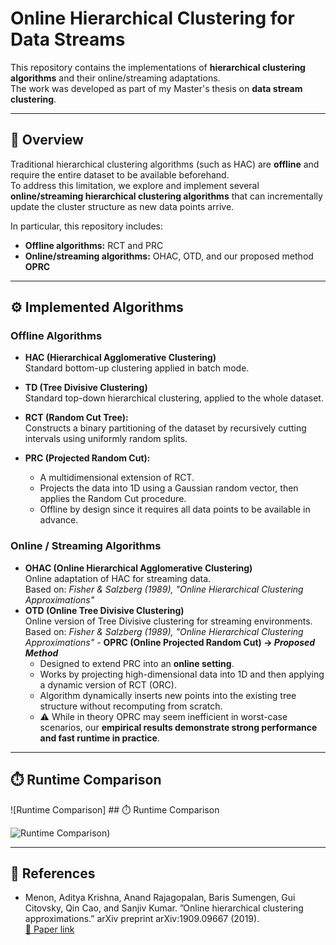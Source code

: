 # Online Hierarchical Clustering for Data Streams

This repository contains the implementations of **hierarchical clustering algorithms** and their online/streaming adaptations.  
The work was developed as part of my Master's thesis on **data stream clustering**.  

---

## 📌 Overview

Traditional hierarchical clustering algorithms (such as HAC) are **offline** and require the entire dataset to be available beforehand.  
To address this limitation, we explore and implement several **online/streaming hierarchical clustering algorithms** that can incrementally update the cluster structure as new data points arrive.  

In particular, this repository includes:  
- **Offline algorithms:** RCT and PRC  
- **Online/streaming algorithms:** OHAC, OTD, and our proposed method **OPRC**  


---

## ⚙️ Implemented Algorithms

### Offline Algorithms
- **HAC (Hierarchical Agglomerative Clustering)**  
  Standard bottom-up clustering applied in batch mode.  

- **TD (Tree Divisive Clustering)**  
  Standard top-down hierarchical clustering, applied to the whole dataset.  
- **RCT (Random Cut Tree):**  
  Constructs a binary partitioning of the dataset by recursively cutting intervals using uniformly random splits.  

- **PRC (Projected Random Cut):**  
  - A multidimensional extension of RCT.  
  - Projects the data into 1D using a Gaussian random vector, then applies the Random Cut procedure.  
  - Offline by design since it requires all data points to be available in advance.  
### Online / Streaming Algorithms
- **OHAC (Online Hierarchical Agglomerative Clustering)**  
  Online adaptation of HAC for streaming data.  
  Based on: *Fisher & Salzberg (1989), "Online Hierarchical Clustering Approximations"*  
- **OTD (Online Tree Divisive Clustering)**  
  Online version of Tree Divisive clustering for streaming environments.  
  Based on: *Fisher & Salzberg (1989), "Online Hierarchical Clustering Approximations"*  - **OPRC (Online Projected Random Cut) → *Proposed Method***  
  - Designed to extend PRC into an **online setting**.  
  - Works by projecting high-dimensional data into 1D and then applying a dynamic version of RCT (ORC).  
  - Algorithm dynamically inserts new points into the existing tree structure without recomputing from scratch.  
  - ⚠️ While in theory OPRC may seem inefficient in worst-case scenarios, our **empirical results demonstrate strong performance and fast runtime in practice**.  
---
## ⏱️ Runtime Comparison

![Runtime Comparison] ## ⏱️ Runtime Comparison

![Runtime Comparison](Online-Hierarchical-Clustering/download.png))

---
## 📖 References
- Menon, Aditya Krishna, Anand Rajagopalan, Baris Sumengen, Gui Citovsky, Qin
Cao, and Sanjiv Kumar. ”Online hierarchical clustering approximations.” arXiv preprint
arXiv:1909.09667 (2019).  
  [🔗 Paper link](https://arxiv.org/abs/1909.09667)
